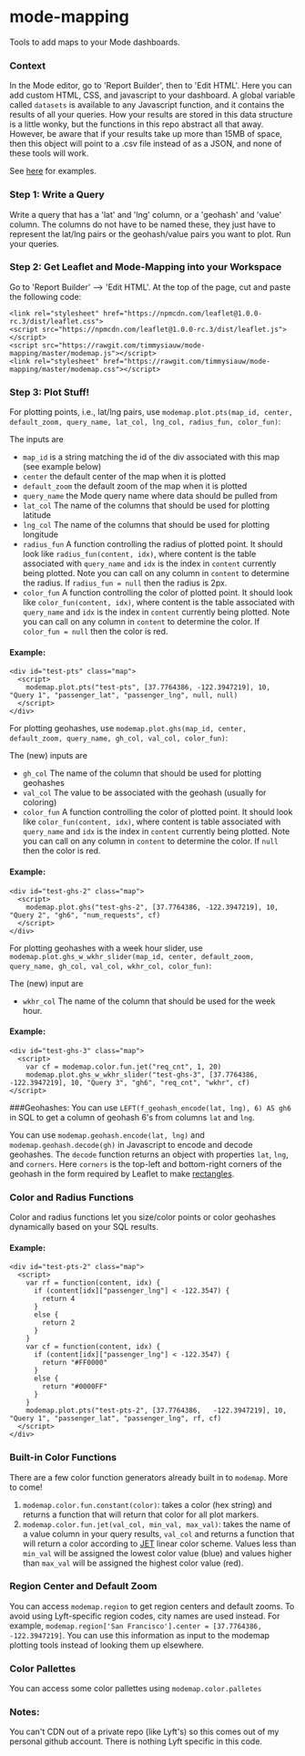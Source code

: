 # mode-mapping

Tools to add maps to your Mode dashboards.

### Context
In the Mode editor, go to 'Report Builder', then to 'Edit HTML'. Here you can add custom HTML, CSS, and javascript to your dashboard. A global variable called ```datasets``` is available to any Javascript function, and it contains the results of all your queries. How your results are stored in this data structure is a little wonky, but the functions in this repo abstract all that away. However, be aware that if your results take up more than 15MB of space, then this object will point to a .csv file instead of as a JSON, and none of these tools will work. 

See [here](https://modeanalytics.com/lyft/reports/81a8d2d0ff81) for examples. 

### Step 1: Write a Query
Write a query that has a 'lat' and 'lng' column, or a 'geohash' and 'value' column. The columns do not have to be named these, they just have to represent the lat/lng pairs or the geohash/value pairs you want to plot. Run your queries.

### Step 2: Get Leaflet and Mode-Mapping into your Workspace
Go to 'Report Builder' --> 'Edit HTML'. At the top of the page, cut and paste the following code:

```
<link rel="stylesheet" href="https://npmcdn.com/leaflet@1.0.0-rc.3/dist/leaflet.css">
<script src="https://npmcdn.com/leaflet@1.0.0-rc.3/dist/leaflet.js"></script>
<script src="https://rawgit.com/timmysiauw/mode-mapping/master/modemap.js"></script>
<link rel="stylesheet" href="https://rawgit.com/timmysiauw/mode-mapping/master/modemap.css"></script>
```

### Step 3: Plot Stuff!

For plotting points, i.e., lat/lng pairs, use ```modemap.plot.pts(map_id, center, default_zoom, query_name, lat_col, lng_col, radius_fun, color_fun)```:

The inputs are
  * ```map_id``` is a string matching the id of the div associated with this map (see example below)
  * ```center``` the default center of the map when it is plotted
  * ```default_zoom``` the default zoom of the map when it is plotted
  * ```query_name``` the Mode query name where data should be pulled from
  * ```lat_col``` The name of the columns that should be used for plotting latitude
  * ```lng_col``` The name of the columns that should be used for plotting longitude
  * ```radius_fun``` A function controlling the radius of plotted point. It should look like ```radius_fun(content, idx)```, where content is the table associated with ```query_name``` and ```idx``` is the index in ```content``` currently being plotted. Note you can call on any column in ```content``` to determine the radius. If ```radius_fun = null``` then the radius is 2px.
  * ```color_fun``` A function controlling the color of plotted point. It should look like ```color_fun(content, idx)```, where content is the table associated with ```query_name``` and ```idx``` is the index in ```content``` currently being plotted. Note you can call on any column in ```content``` to determine the color. If ```color_fun = null``` then the color is red.

#### Example:
```
<div id="test-pts" class="map">
  <script>
    modemap.plot.pts("test-pts", [37.7764386, -122.3947219], 10, "Query 1", "passenger_lat", "passenger_lng", null, null) 
  </script>
</div>
```

For plotting geohashes, use ```modemap.plot.ghs(map_id, center, default_zoom, query_name, gh_col, val_col, color_fun)```:

The (new) inputs are
  * ```gh_col``` The name of the column that should be used for plotting geohashes
  * ```val_col``` The value to be associated with the geohash (usually for coloring)
  * ```color_fun``` A function controlling the color of plotted point. It should look like ```color_fun(content, idx)```, where content is table associated with ```query_name``` and ```idx``` is the index in ```content``` currently being plotted. Note you can call on any column in ```content``` to determine the color. If ```null``` then the color is red.

#### Example:
```
<div id="test-ghs-2" class="map">
  <script>
    modemap.plot.ghs("test-ghs-2", [37.7764386, -122.3947219], 10, "Query 2", "gh6", "num_requests", cf) 
  </script>
</div>
```

For plotting geohashes with a week hour slider, use ```modemap.plot.ghs_w_wkhr_slider(map_id, center, default_zoom, query_name, gh_col, val_col, wkhr_col, color_fun)```:

The (new) input are
 * ```wkhr_col``` The name of the column that should be used for the week hour. 
 
#### Example:
```
<div id="test-ghs-3" class="map">
  <script>
    var cf = modemap.color.fun.jet("req_cnt", 1, 20)
    modemap.plot.ghs_w_wkhr_slider("test-ghs-3", [37.7764386, -122.3947219], 10, "Query 3", "gh6", "req_cnt", "wkhr", cf)
</script>
```

###Geohashes:
You can use ```LEFT(f_geohash_encode(lat, lng), 6) AS gh6``` in SQL to get a column of geohash 6's from columns ```lat``` and ```lng```. 

You can use ```modemap.geohash.encode(lat, lng)``` and ```modemap.geohash.decode(gh)``` in Javascript to encode and decode geohashes. The ```decode``` function returns an object with properties ```lat```, ```lng```, and ```corners```. Here ```corners``` is the top-left and bottom-right corners of the geohash in the form required by Leaflet to make [rectangles](http://leafletjs.com/reference-1.0.0.html#rectangle). 

### Color and Radius Functions
Color and radius functions let you size/color points or color geohashes dynamically based on your SQL results. 

#### Example:
```
<div id="test-pts-2" class="map">
  <script>
    var rf = function(content, idx) {
      if (content[idx]["passenger_lng"] < -122.3547) {
        return 4
      }
      else {
        return 2
      }
    }
    var cf = function(content, idx) {
      if (content[idx]["passenger_lng"] < -122.3547) {
        return "#FF0000"
      }
      else {
        return "#0000FF"
      }
    }
    modemap.plot.pts("test-pts-2", [37.7764386,   -122.3947219], 10, "Query 1", "passenger_lat", "passenger_lng", rf, cf) 
  </script>
</div>
```

### Built-in Color Functions
There are a few color function generators already built in to ```modemap```. More to come!

1. ```modemap.color.fun.constant(color)```: takes a color (hex string) and returns a function that will return that color for all plot markers. 
2. ```modemap.color.fun.jet(val_col, min_val, max_val)```: takes the name of a value column in your query results, ```val_col``` and returns a function that will return a color according to [JET](http://matlab.izmiran.ru/help/techdoc/ref/colormap.html) linear color scheme. Values less than ```min_val``` will be assigned the lowest color value (blue) and values higher than ```max_val``` will be assigned the highest color value (red). 

### Region Center and Default Zoom
You can access `modemap.region` to get region centers and default zooms. To avoid using Lyft-specific region codes, city names are used instead. For example, `modemap.region['San Francisco'].center = [37.7764386,   -122.3947219]`. You can use this information as input to the modemap plotting tools instead of looking them up elsewhere. 

### Color Pallettes
You can access some color pallettes using ```modemap.color.palletes```

### Notes:
You can't CDN out of a private repo (like Lyft's) so this comes out of my personal github account. There is nothing Lyft specific in this code. 
